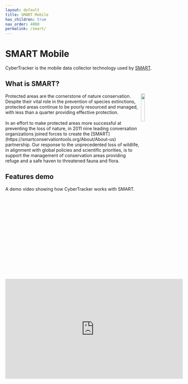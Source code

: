 ```yaml
---
layout: default
title: SMART Mobile
has_children: true
nav_order: 4000
permalink: /smart/
---
```

# SMART Mobile
CyberTracker is the mobile data collector technology used by [SMART](https://smartconservationtools.org).

## What is SMART?
<img src="{{ site.baseurl }}/assets/smart/logo2.svg" align="right" class="inline" style="width:15%;"/>
Protected areas are the cornerstone of nature conservation. Despite their vital role in the prevention of species extinctions, protected areas continue to be poorly resourced and managed, with less than a quarter providing effective protection.
<br/><br/>
In an effort to make protected areas more successful at preventing the loss of nature, in 2011 nine leading conversation organizations joined forces to create the [SMART](https://smartconservationtools.org/About/About-us) partnership. Our response to the unprecedented loss of wildlife, in alignment with global policies and scientific priorities, is to support the management of conservation areas providing refuge and a safe haven to threatened fauna and flora. 

## Features demo
A demo video showing how CyberTracker works with SMART.<br/>
<iframe width="560" height="315" src="https://www.youtube.com/embed/IMbQqL0utP4" frameborder="0" allowfullscreen></iframe>
